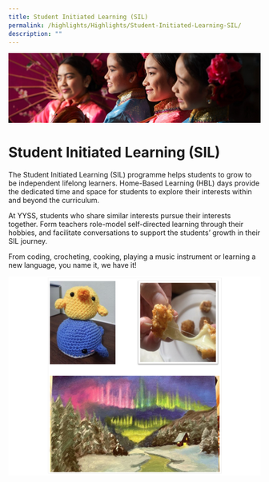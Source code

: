 ```yaml
---
title: Student Initiated Learning (SIL)
permalink: /highlights/Highlights/Student-Initiated-Learning-SIL/
description: ""
---
```

![](/images/Highlights.jpg)

Student Initiated Learning (SIL)
================================

The Student Initiated Learning (SIL) programme helps students to grow to be independent lifelong learners. Home-Based Learning (HBL) days provide the dedicated time and space for students to explore their interests within and beyond the curriculum.

  

At YYSS, students who share similar interests pursue their interests together. Form teachers role-model self-directed learning through their hobbies, and facilitate conversations to support the students’ growth in their SIL journey.

  

From coding, crocheting, cooking, playing a music instrument or learning a new language, you name it, we have it!

![](/images/SIL.png)